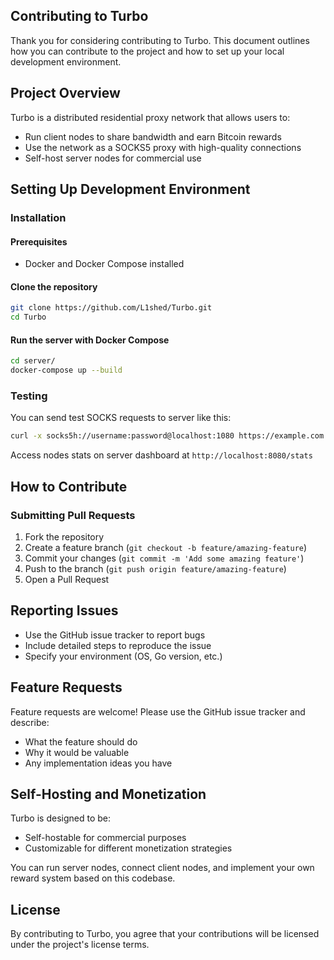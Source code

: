 ## Contributing to Turbo

Thank you for considering contributing to Turbo. This document outlines how you can contribute to the project and how to set up your local development environment.

## Project Overview

Turbo is a distributed residential proxy network that allows users to:
- Run client nodes to share bandwidth and earn Bitcoin rewards
- Use the network as a SOCKS5 proxy with high-quality connections
- Self-host server nodes for commercial use

## Setting Up Development Environment

### Installation

#### **Prerequisites**
- Docker and Docker Compose installed

#### **Clone the repository**
```bash
git clone https://github.com/L1shed/Turbo.git
cd Turbo
```

#### **Run the server with Docker Compose**
```bash
cd server/
docker-compose up --build
```

### Testing

You can send test SOCKS requests to server like this:
```bash
curl -x socks5h://username:password@localhost:1080 https://example.com
```

Access nodes stats on server dashboard at `http://localhost:8080/stats`

## How to Contribute

### Submitting Pull Requests

1. Fork the repository
2. Create a feature branch (`git checkout -b feature/amazing-feature`)
3. Commit your changes (`git commit -m 'Add some amazing feature'`)
4. Push to the branch (`git push origin feature/amazing-feature`)
5. Open a Pull Request

## Reporting Issues

- Use the GitHub issue tracker to report bugs
- Include detailed steps to reproduce the issue
- Specify your environment (OS, Go version, etc.)

## Feature Requests

Feature requests are welcome! Please use the GitHub issue tracker and describe:
- What the feature should do
- Why it would be valuable
- Any implementation ideas you have

## Self-Hosting and Monetization

Turbo is designed to be:

- Self-hostable for commercial purposes
- Customizable for different monetization strategies

You can run server nodes, connect client nodes, and implement your own reward system based on this codebase.

## License

By contributing to Turbo, you agree that your contributions will be licensed under the project's license terms.